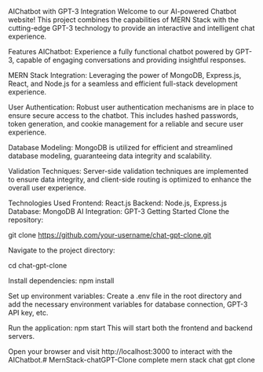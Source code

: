 AIChatbot with GPT-3 Integration
Welcome to our AI-powered Chatbot website! This project combines the capabilities of MERN Stack with the cutting-edge GPT-3 technology to provide an interactive and intelligent chat experience.

Features
AIChatbot: Experience a fully functional chatbot powered by GPT-3, capable of engaging conversations and providing insightful responses.

MERN Stack Integration: Leveraging the power of MongoDB, Express.js, React, and Node.js for a seamless and efficient full-stack development experience.

User Authentication: Robust user authentication mechanisms are in place to ensure secure access to the chatbot. This includes hashed passwords, token generation, and cookie management for a reliable and secure user experience.

Database Modeling: MongoDB is utilized for efficient and streamlined database modeling, guaranteeing data integrity and scalability.

Validation Techniques: Server-side validation techniques are implemented to ensure data integrity, and client-side routing is optimized to enhance the overall user experience.

Technologies Used
Frontend: React.js
Backend: Node.js, Express.js
Database: MongoDB
AI Integration: GPT-3
Getting Started
Clone the repository:

git clone https://github.com/your-username/chat-gpt-clone.git

Navigate to the project directory:

cd chat-gpt-clone

Install dependencies:
npm install

Set up environment variables: Create a .env file in the root directory and add the necessary environment variables for database connection, GPT-3 API key, etc.

Run the application: npm start This will start both the frontend and backend servers.

Open your browser and visit http://localhost:3000 to interact with the AIChatbot.# MernStack-chatGPT-Clone
complete mern stack chat gpt clone 
